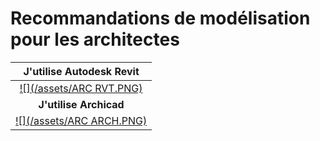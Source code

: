 # Recommandations de modélisation pour les architectes

| **J'utilise Autodesk Revit** |
| :---: |
| [![](/assets/ARC RVT.PNG)](/04_Recommandations-de-modelisation/02_Architecte-Revit/README.md) |
| **J'utilise Archicad** |
| [![](/assets/ARC ARCH.PNG)](/04_Recommandations-de-modelisation/02_Architecte-Archicad/README.md) |



